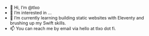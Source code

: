 - 👋 Hi, I’m @tlxo
- 👀 I’m interested in ...
- 🌱 I’m currently learning building static websites with Eleventy and brushing up my Swift skills.
- 📫 You can reach me by email via hello at tlxo dot fi.

<!---
tlxo/tlxo is a ✨ special ✨ repository because its `README.md` (this file) appears on your GitHub profile.
You can click the Preview link to take a look at your changes.
--->
